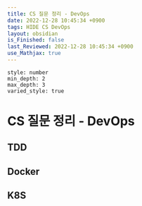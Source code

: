 ```yaml
---
title: CS 질문 정리 - DevOps
date: 2022-12-28 10:45:34 +0900
tags: HIDE CS DevOps
layout: obsidian
is_Finished: false
last_Reviewed: 2022-12-28 10:45:34 +0900
use_Mathjax: true
---
```


```toc
style: number
min_depth: 2
max_depth: 3
varied_style: true
```

# CS 질문 정리 - DevOps

## TDD


## Docker


## K8S
